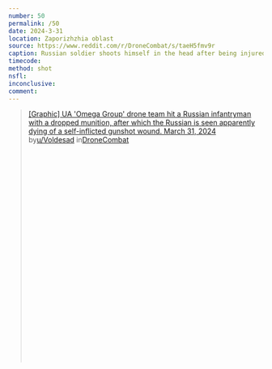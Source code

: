 ```yaml
---
number: 50
permalink: /50
date: 2024-3-31
location: Zaporizhzhia oblast
source: https://www.reddit.com/r/DroneCombat/s/taeH5fmv9r
caption: Russian soldier shoots himself in the head after being injured by a drone-dropped grenade
timecode: 
method: shot
nsfl: 
inconclusive: 
comment: 
---
```

<blockquote class="reddit-embed-bq" style="height:500px" data-embed-height="586"><a href="https://www.reddit.com/r/DroneCombat/comments/1bsb8ux/graphic_ua_omega_group_drone_team_hit_a_russian/">[Graphic] UA 'Omega Group' drone team hit a Russian infantryman with a dropped munition, after which the Russian is seen apparently dying of a self-inflicted gunshot wound. March 31, 2024</a><br> by<a href="https://www.reddit.com/user/Voldesad/">u/Voldesad</a> in<a href="https://www.reddit.com/r/DroneCombat/">DroneCombat</a></blockquote><script async="" src="https://embed.reddit.com/widgets.js" charset="UTF-8"></script>